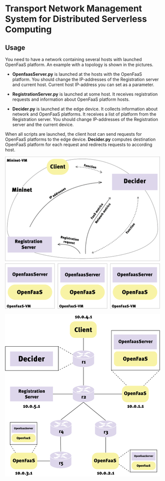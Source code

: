 # Transport Network Management System for Distributed Serverless Computing

## Usage

You need to have a network containing several hosts with launched OpenFaaS platform. An example with a topology is shown in the pictures.
  
- **OpenfaasServer.py** is launched at the hosts with the OpenFaaS platform. 
You should change the IP-addresses of the Registration server and current host. 
Current host IP-address you can set as a parameter.

- **RegistrationServer.py** is launched at some host. 
It receives registration requests and information about OpenFaaS platform hosts.

- **Decider.py** is launched at the edge device. It collects information about network and OpenFaaS platforms.
It receives a list of platform from the Registration server. You should change IP-addresses of the Registration server 
and the current device.

When all scripts are launched, the client host can send requests for OpenFaaS platforms to the edge device.
**Decider.py** computes destination OpenFaaS platform for each request and redirects requests to according host.
  
![Setup](https://github.com/kndrvt/decider/blob/master/pictures/Setup.png)
  
![Topology](https://github.com/kndrvt/decider/blob/master/pictures/Topology.png)